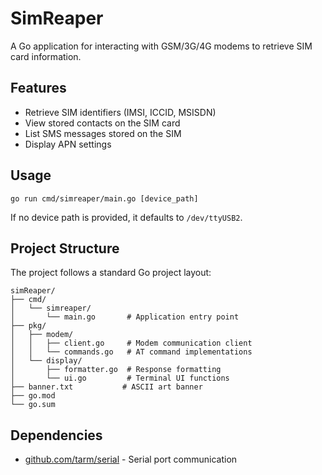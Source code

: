 # SimReaper

A Go application for interacting with GSM/3G/4G modems to retrieve SIM card information.

## Features

- Retrieve SIM identifiers (IMSI, ICCID, MSISDN)
- View stored contacts on the SIM card
- List SMS messages stored on the SIM
- Display APN settings

## Usage

```
go run cmd/simreaper/main.go [device_path]
```

If no device path is provided, it defaults to `/dev/ttyUSB2`.

## Project Structure

The project follows a standard Go project layout:

```
simReaper/
├── cmd/
│   └── simreaper/
│       └── main.go       # Application entry point
├── pkg/
│   ├── modem/
│   │   ├── client.go     # Modem communication client
│   │   └── commands.go   # AT command implementations
│   └── display/
│       ├── formatter.go  # Response formatting
│       └── ui.go         # Terminal UI functions
├── banner.txt           # ASCII art banner
├── go.mod              
└── go.sum
```

## Dependencies

- [github.com/tarm/serial](https://github.com/tarm/serial) - Serial port communication

